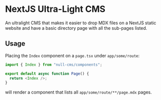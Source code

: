 # NextJS Ultra-Light CMS

An ultralight CMS that makes it easier to drop MDX files on a NextJS static
website and have a basic directory page with all the sub-pages listed.

## Usage

Placing the `Index` component on a `page.tsx` under `app/some/route`:

```typescript
import { Index } from "null-cms/components";

export default async function Page() {
  return <Index />;
}
```

will render a component that lists all `app/some/route/**/page.mdx` pages.
